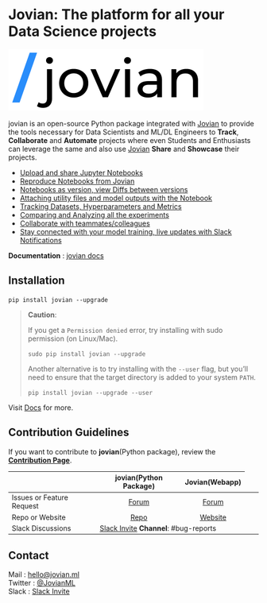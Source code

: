 # Jovian: The platform for all your Data Science projects

![](/docs/jvn_full_logo.png)

jovian is an open-source Python package integrated with [Jovian](https://jovian.ml/?utm_source=github) to provide the tools necessary for Data Scientists and ML/DL Engineers to **Track**, **Collaborate** and **Automate** projects where even Students and Enthusiasts can leverage the same and also use [Jovian](https://jovian.ml/?utm_source=github) **Share** and **Showcase** their projects.

- [Upload and share Jupyter Notebooks](https://jovian-py.readthedocs.io/en/latest/user-guide/02-upload.html)
- [Reproduce Notebooks from Jovian](https://jovian-py.readthedocs.io/en/latest/user-guide/03-reproduce.html)
- [Notebooks as version, view Diffs between versions](https://jovian-py.readthedocs.io/en/latest/user-guide/04-version.html)
- [Attaching utility files and model outputs with the Notebook](https://jovian-py.readthedocs.io/en/latest/user-guide/05-attach.html)
- [Tracking Datasets, Hyperparameters and Metrics](https://jovian-py.readthedocs.io/en/latest/user-guide/06-track.html)
- [Comparing and Analyzing all the experiments](https://jovian-py.readthedocs.io/en/latest/user-guide/07-compare.html)
- [Collaborate with teammates/colleagues](https://jovian-py.readthedocs.io/en/latest/user-guide/08-collaborate.html)
- [Stay connected with your model training, live updates with Slack Notifications](https://jovian-py.readthedocs.io/en/latest/jvn/notif.html)

**Documentation** : [jovian docs](https://jovian-py.readthedocs.io)

## Installation

```
pip install jovian --upgrade
```

> **Caution**:
>
> If you get a `Permission denied` error, try installing with sudo permission (on Linux/Mac).
>
> ```
> sudo pip install jovian --upgrade
> ```
>
> Another alternative is to try installing with the `--user` flag, but you’ll need to ensure that the target directory is added to your system `PATH`.
>
> ```
> pip install jovian --upgrade --user
> ```

Visit [Docs](https://jovian-py.readthedocs.io) for more.

## Contribution Guidelines 

If you want to contribute to **jovian**(Python package), review the [**Contribution Page**](https://github.com/JovianML/jovian-py/blob/master/CONTRIBUTING.md).

| |jovian(Python Package)|Jovian(Webapp)|
|---|:---:|:---:|
|Issues or Feature Request| [Forum](https://github.com/JovianML/jovian-py/issues) | [Forum](https://github.com/JovianML/jovian-support/issues) |
|Repo or Website| [Repo](https:github.com/JovianML) | [Website](https://joivan.ml/?utm_source=github) |
|Slack Discussions <td colspan="2">[Slack Invite](https://bit.ly/jovian-users) **Channel**: #bug-reports |

## Contact 

Mail : hello@jovian.ml 
<br>
Twitter : [@JovianML](https://twitter.com/JovianML)
<br>
Slack : [Slack Invite](https://bit.ly/jovian-users) 